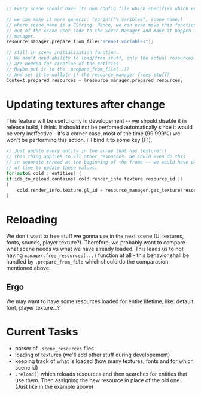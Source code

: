 ```cpp
// Every scene should have its own config file which specifies which exactly resources it needs. This way we won't have to touch code if we find a typo in name, just reload the resources from game level or relaunch it.

// we can make it more generic: (sprint("%.varibles", scene_name))
// where scene_name is a CString. Hence, we can even move this function
// out of the scene user code to the Scene Manager and make it happen in the
// manager.
resource_manager.prepare_from_file("scene1.variables"); 

// still in scene initialization function.
// We don't need ability to load/free stuff, only the actual resources
// are needed for creation of the entities.
// Maybe put it to the .prepare_from_file(..)?
// And set it to nullptr if the resource_manager frees stuff?
Context.prepared_resources = &resource_manager.prepared_resources;
```
# Updating textures after change
This feature will be useful only in developement -- we should disable
it in release build, I think. It should not be perfomed automatically since it would be very ineffective - it's a corner case, most of the time (99.999%) we won't be performing this action. I'll bind it to some key (F1).
```cpp
// Just update every entity in the array that has texture!!!
// this thing applies to all other resources. We could even do this
// in separate thread at the beginning of the frame -- we would have plenty
// of time to update these values.
for(auto& cold : entities) {
if(ids_to_reload.contains( cold.render_info.texture.resource_id ))
{
    cold.render_info.texture.gl_id = resource_manager.get_texture(resource_id);
}
```

# Reloading
We don't want to free stuff we gonna use in the next scene (UI textures, fonts, sounds, player texture?). Therefore, we probably want to compare what scene needs vs what we have already loaded. This leads us to not having `manager.free_resources(...)` function at all - this behavior shall be handled by `.prepare_from_file` which should do the comparasion mentioned above. 
## Ergo
We may want to have some resources loaded for entire lifetime, like:
default font, player texture...?

# **Current Tasks**
* parser of `.scene_resources` files
* loading of textures (we'll add other stuff during developement)
* keeping track of what is loaded (how many textures, fonts and for which scene id)
* `.reload()` which reloads resources and then searches for entities that use them. Then assigning the new resource in place of the old one. (Just like in the example above)